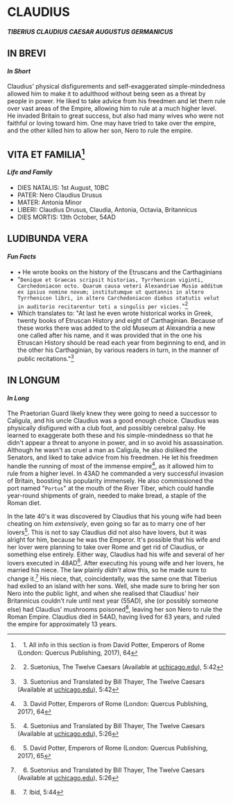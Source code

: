 # **CLAUDIUS**
#### *TIBERIUS CLAUDIUS CAESAR AUGUSTUS GERMANICUS*

## IN BREVI
#### *In Short*
Claudius' physical disfigurements and self-exaggerated simple-mindedness allowed him to make it to adulthood without being seen as a threat by people in power. He liked to take advice from his freedmen and let them rule over vast areas of the Empire, allowing him to rule at a much higher level. He invaded Britain to great success, but also had many wives who were not faithful or loving toward him. One may have tried to take over the empire, and the other killed him to allow her son, Nero to rule the empire.

## VITA ET FAMILIA[^1]
#### *Life and Family*
- DIES NATALIS: 1st August, 10BC
- PATER: Nero Claudius Drusus
- MATER: Antonia Minor
- LIBERI: Claudius Drusus, Claudia, Antonia, Octavia, Britannicus
- DIES MORTIS: 13th October, 54AD

## LUDIBUNDA VERA
#### *Fun Facts*
 - • He wrote books on the history of the Etruscans and the Carthaginians
 - "`Denique et Graecas scripsit historias, Tyrrhenicon viginti, Carchedoniacon octo. Quarum causa veteri Alexandriae Musio additum ex ipsius nomine novum;⁠ institutumque ut quotannis in altero Tyrrhenicon libri, in altero Carchedoniacon diebus statutis velut in auditorio recitarentur toti a singulis per vicies.`"[^2]
 - Which translates to: "At last he even wrote historical works in Greek, twenty books of Etruscan History and eight of Carthaginian. Because of these works there was added to the old Museum at Alexandria a new one called after his name, and it was provided that in the one his Etruscan History should be read each year from beginning to end, and in the other his Carthaginian, by various readers in turn, in the manner of public recitations."[^3]

## IN LONGUM
#### *In Long*
The Praetorian Guard likely knew they were going to need a successor to Caligula, and his uncle Claudius was a good enough choice. Claudius was physically disfigured with a club foot, and possibly cerebral palsy. He learned to exaggerate both these and his simple-mindedness so that he didn't appear a threat to anyone in power, and in so avoid his assassination. Although he wasn't as cruel a man as Caligula, he also disliked the Senators, and liked to take advice from his freedmen. He let his freedmen handle the running of most of the immense empire[^4], as it allowed him to rule from a higher level. In 43AD he commanded a very successful invasion of Britain, boosting his popularity immensely. He also commissioned the port named "`Portus`" at the mouth of the River Tiber, which could handle year-round shipments of grain, needed to make bread, a staple of the Roman diet.

In the late 40's it was discovered by Claudius that his young wife had been cheating on him *extensively*, even going so far as to marry one of her lovers[^5]. This is not to say Claudius did not also have lovers, but it was alright for him, because he was the Emperor. It's possible that his wife and her lover were planning to take over Rome and get rid of Claudius, or something else entirely. Either way, Claudius had his wife and several of her lovers executed in 48AD[^6]. After executing his young wife and her lovers, he married his niece. The law plainly *didn't* alow this, so he made sure to change it.[^7] His niece, that, coincidentally, was the same one that Tiberius had exiled to an island with her sons. Well, she made sure to bring her son Nero into the public light, and when she realised that Claudius' heir Britannicus couldn't rule until next year (55AD), she (or possibly someone else) had Claudius' mushrooms poisoned[^8], leaving her son Nero to rule the Roman Empire. Claudius died in 54AD, having lived for 63 years, and ruled the empire for approximately 13 years.

[^1]: ㅤ1. All info in this section is from David Potter, Emperors of Rome (London: Quercus Publishing, 2017), 64
[^2]: ㅤ2. Suetonius, The Twelve Caesars (Available at [uchicago.edu](https://penelope.uchicago.edu/Thayer/E/Roman/Texts/Suetonius/12Caesars/Claudius*.html)), 5:42
[^3]: ㅤ3. Suetonius and Translated by Bill Thayer, The Twelve Caesars (Available at [uchicago.edu](https://penelope.uchicago.edu/Thayer/E/Roman/Texts/Suetonius/12Caesars/Claudius*.html)), 5:42
[^4]: ㅤ3. David Potter, Emperors of Rome (London: Quercus Publishing, 2017), 64
[^5]: ㅤ4. Suetonius and Translated by Bill Thayer, The Twelve Caesars (Available at [uchicago.edu](https://penelope.uchicago.edu/Thayer/E/Roman/Texts/Suetonius/12Caesars/Claudius*.html)), 5:26
[^6]: ㅤ5. David Potter, Emperors of Rome (London: Quercus Publishing, 2017), 65
[^7]: ㅤ6. Suetonius and Translated by Bill Thayer, The Twelve Caesars (Available at [uchicago.edu](https://penelope.uchicago.edu/Thayer/E/Roman/Texts/Suetonius/12Caesars/Claudius*.html)), 5:26
[^8]: ㅤ7. Ibid, 5:44